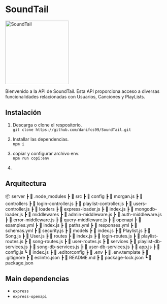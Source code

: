 # SoundTail
<img src="https://cdn.discordapp.com/attachments/1156658075827187795/1216720431197716670/soundTail-image.png?ex=66016a34&is=65eef534&hm=2810859a22cdd42caa4b8a2919bd25681f5502e24fcae9b98755b6f7bc482fb0" alt="SoundTail" width="200"/>

Bienvenido a la API de SoundTail. Esta API proporciona acceso a diversas funcionalidades relacionadas con Usuarios, Canciones y PlayLists.


## Instalación 

1. Descarga o clone el respositorio.<br>
``` git clone https://github.com/danifcs99/SoundTail.git ```
2. Installar las dependencias.<br>
```npm i ```
3. copiar y configurar archivo env.<br>
```npm run copi:env ```

4. 

## Arquitectura 

📦 server
 ┣ 📂 .node_modules
 ┣ 📂 src
    ┣ 📂 config
       ┣ 📜 morgan.js
    ┣ 📂 controllers
       ┣ 📜 login-controller.js
       ┣ 📜 playlist-controller.js
       ┣ 📜 users-controller.js
    ┣ 📂 loaders
       ┣ 📜 express-loader.js
       ┣ 📜 index.js
       ┣ 📜 mongodb-loader.js
    ┣ 📂 middlewares
       ┣ 📜 admin-middleware.js
       ┣ 📜 auth-middleware.js
       ┣ 📜 error-middleware.js
       ┣ 📜 query-middleware.js
    ┣ 📂 openapi
       ┣ 📜 examples.yml
       ┣ 📜 index.js
       ┣ 📜 paths.yml
       ┣ 📜 responses.yml
       ┣ 📜 schemas.yml
       ┣ 📜 security.js
       ┣ 📂 models
          ┣ 📜 index.js
          ┣ 📜 Playlist.js
          ┣ 📜 Song.js
          ┣ 📜 User.js
       ┣ 📂 routes
          ┣ 📜 index.js
          ┣ 📜 login-routes.js
          ┣ 📜 playlist-routes.js
          ┣ 📜 song-routes.js
          ┣ 📜 user-routes.js
       ┣ 📂 services
          ┣ 📜 playlist-db-services.js
          ┣ 📜 song-db-services.js
          ┣ 📜 user-db-services.js
    ┣ 📜 app.js
    ┣ 📜 config.js
    ┗ 📜 index.js
 ┣ 📜 .editorconfig
 ┣ 📜 .env
 ┣ 📜 .env.template
 ┣ 📜 .gitignore
 ┣ 📜 eslintrc.json
 ┣ 📜 README.md
 ┣ 📜 package-lock.json
 ┗ 📜 package.json


## Main dependencias 

- ```express``` 
- ```express-openapi```

